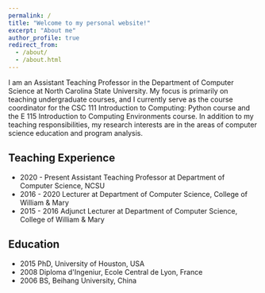 ```yaml
---
permalink: /
title: "Welcome to my personal website!"
excerpt: "About me"
author_profile: true
redirect_from: 
  - /about/
  - /about.html
---
```


I am an Assistant Teaching Professor in the Department of Computer Science at North Carolina State University. My focus is primarily on teaching undergraduate courses, and I currently serve as the course coordinator for the CSC 111 Introduction to Computing: Python course and the E 115 Introduction to Computing Environments course. In addition to my teaching responsibilities, my research interests are in the areas of computer science education and program analysis. 

<h2>Teaching Experience</h2>
<ul>
  <li>2020 - Present Assistant Teaching Professor at Department of Computer Science, NCSU</li>
  <li>2016 - 2020 Lecturer at Department of Computer Science, College of William & Mary</li>
  <li>2015 - 2016 Adjunct Lecturer at Department of Computer Science, College of William & Mary</li>
</ul>


<h2>Education</h2>
<ul>
  <li>2015 PhD, University of Houston, USA</li>
  <li>2008 Diploma d'Ingeniur, Ecole Central de Lyon, France</li>
  <li>2006 BS, Beihang University, China</li>
</ul>
